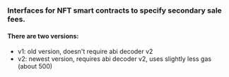 ### Interfaces for NFT smart contracts to specify secondary sale fees.

#### There are two versions:
- v1: old version, doesn't require abi decoder v2
- v2: newest version, requires abi decoder v2, uses slightly less gas (about 500)